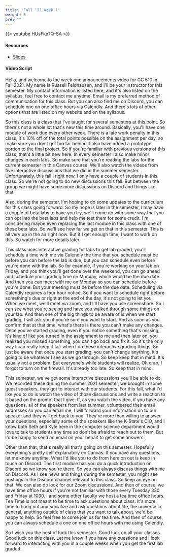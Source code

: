 ```yaml
---
title: "Fall '21 Week 1"
weight: 5
pre: ""
---
```


{{< youtube HUsFkeTQ-SA >}}

#### Resources

* <a href="slides" target="_blank">Slides</a>

#### Video Script

Hello, and welcome to the week one announcements video for CC 510 in Fall 2021. My name is Russell Feldhausen, and I'll be your instructor for this semester. My contact information is listed here, and it's also listed on the syllabus, feel free to contact me anytime. Email is my preferred method of communication for this class. But you can also find me on Discord, you can schedule one on one office hours via Calendly. And there's lots of other options that are listed on my website and on the syllabus. 

So this class is a class that I've taught for several semesters at this point. So there's not a whole lot that's new this time around. Basically, you'll have one module of work due every other week. There is a late work penalty in this class, it's 10% off of the total points possible on the assignment per day, so make sure you don't get too far behind. I also have added a prototype portion to the final project. So if you're familiar with previous versions of this class, that's a little bit new here. In every semester I also make minor changes in each labs. So make sure that you're reading the labs for the current semester in this Canvas course. We'll also watch the videos from five interactive discussions that we did in the summer semester. Unfortunately, this fall I right now, I only have a couple of students in this class. So we're not going to do new discussions this fall. But between the group we might have some more discussions on Discord and things like that. 

Also, during the semester, I'm hoping to do some updates to the curriculum for this class going forward. So my hope is later in the semester, I may have a couple of beta labs to have you try, we'll come up with some way that you can opt into the beta labs and help me test them for some credit. I'm considering maybe even replacing the last module in this class with one of these beta labs. So we'll see how far we get on that in this semester. This is all very up in the air right now. But if I get enough time, I want to work on this. So watch for more details later. 

This class uses interactive grading for labs to get lab graded, you'll schedule a time with me via Calendly the time that you schedule must be before you can before the lab is due, but you can schedule even before you're done with the lab. So for example, if you're working on your lab on Friday, and you think you'll get done over the weekend, you can go ahead and schedule your grading time on Monday, which would be the due date. And then you can meet with me on Monday so you can schedule before you're done. But your meeting must be before the due date. Scheduling via Calendly requires a four hour notice. So if you want to schedule right before something's due or right at the end of the day, it's not going to let you. When we meet, we'll meet via zoom, and I'll have you use screenshare. So I can see what you're seeing and have you walked through some things on your lab. And then one of the big things to be aware of is when we start grading, I will ask you if you're sure you want to start. And as soon as you confirm that at that time, what's there is there you can't make any changes. Once you've started grading, even if you notice something that's missing, it's kind of like you turned in the assignment to me and then later on, you realized you missed something, you can't go back and fix it. So it's the only way I can really keep it fair when I do these interactive grading things. So just be aware that once you start grading, you can't change anything, it's going to be whatever I see as we go through. So keep keep that in mind. It's usually not a problem. But everyone's while students will realize, Oh crap, I forgot to turn on the firewall. It's already too late. So keep that in mind. 

This semester, we've got some interactive discussions you'll be able to do. We recorded these during the summer 2021 semester, we brought in some guest speakers, they got to interact with our students. For this fall, what I'd like you to do is watch the video of those discussions and write a reaction to it based on the prompt that I give. If, as you watch the video, if you have any questions, all of the speakers from last summer, volunteered their email addresses so you can email me, I will forward your information on to our speaker and they will get back to you. They're more than willing to answer your questions, especially some of the speakers like the K-State's CIO, and I know both Seth and Kyle here in the computer science department would love to talk to students any time so don't be afraid to reach out to them. But I'd be happy to send an email on your behalf to get some answers. 

Other than that, that's really all that's going on this semester. Hopefully everything's pretty self explanatory on Canvas. If you have any questions, let me know anytime. What I'd like you to do from here on out is keep in touch on Discord. The first module has you do a quick introduction on Discord so we know you're there. So you can always discuss things with me on Discord. As I see news and things during the semester, you might see postings in the Discord channel relevant to this class. So keep an eye on that. We can also do look for our Zoom discussions. And then of course, we have time office hours if you're not familiar with those every Tuesday 330 and Friday at 1030. I and some other faculty we host a tea time office hours. Tea Time is not meant to be time to ask questions about class. It's more time to hang out and socialize and ask questions about life, the universe in general, anything outside of class that you want to talk about, we'd be happy to help. So feel free to come join us for tea time. And then of course, you can always schedule a one on one office hours with me using Calendly. 

So I wish you the best of luck this semester. Good luck on all your classes. Good luck on this class. Let me know if you have any questions and I look forward to interacting with you in a couple weeks when you get the first lab graded. 

